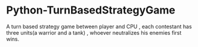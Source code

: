 # Python-TurnBasedStrategyGame
A turn based strategy game between player and CPU , each contestant has three units(a warrior and a tank) , whoever neutralizes his enemies first wins.
